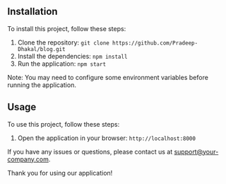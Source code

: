 

## Installation

To install this project, follow these steps:

1. Clone the repository: `git clone https://github.com/Pradeep-Dhakal/blog.git`
2. Install the dependencies: `npm install`
3. Run the application: `npm start`

Note: You may need to configure some environment variables before running the application.

## Usage

To use this project, follow these steps:

1. Open the application in your browser: `http://localhost:8000`

If you have any issues or questions, please contact us at support@your-company.com.

Thank you for using our application!

